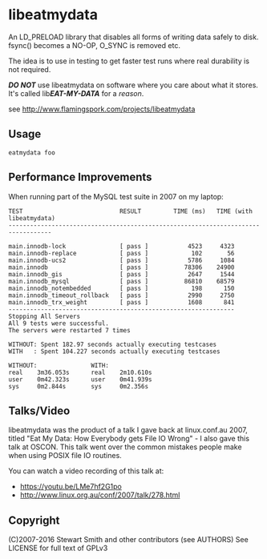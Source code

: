 libeatmydata
============

An LD_PRELOAD library that disables all forms of writing data safely to disk.
fsync() becomes a NO-OP, O_SYNC is removed etc.

The idea is to use in testing to get faster test runs where real durability is
not required.

***DO NOT*** use libeatmydata on software where you care about what it stores. It's called lib***EAT-MY-DATA*** for a *reason*.

see http://www.flamingspork.com/projects/libeatmydata

Usage
-----

```
eatmydata foo
```

Performance Improvements
------------------------

When running part of the MySQL test suite in 2007 on my laptop:

```
TEST                           RESULT         TIME (ms)   TIME (with libeatmydata)
----------------------------------------------------------------------------------

main.innodb-lock               [ pass ]           4523     4323
main.innodb-replace            [ pass ]            102       56
main.innodb-ucs2               [ pass ]           5786     1084
main.innodb                    [ pass ]          78306    24900
main.innodb_gis                [ pass ]           2647     1544
main.innodb_mysql              [ pass ]          86810    68579
main.innodb_notembedded        [ pass ]            198      150
main.innodb_timeout_rollback   [ pass ]           2990     2750
main.innodb_trx_weight         [ pass ]           1608      841
---------------------------------------------------------------
Stopping All Servers
All 9 tests were successful.
The servers were restarted 7 times

WITHOUT: Spent 182.97 seconds actually executing testcases
WITH   : Spent 104.227 seconds actually executing testcases

WITHOUT:               WITH:
real    3m36.053s      real    2m10.610s
user    0m42.323s      user    0m41.939s
sys     0m2.844s       sys     0m2.356s
```


Talks/Video
-----------

libeatmydata was the product of a talk I gave back at linux.conf.au 2007, titled
"Eat My Data: How Everybody gets File IO Wrong" - I also gave this talk at OSCON.
This talk went over the common mistakes people make when using POSIX file IO
routines.

You can watch a video recording of this talk at:

- https://youtu.be/LMe7hf2G1po
- http://www.linux.org.au/conf/2007/talk/278.html

Copyright
---------

(C)2007-2016 Stewart Smith
and other contributors (see AUTHORS)
See LICENSE for full text of GPLv3
